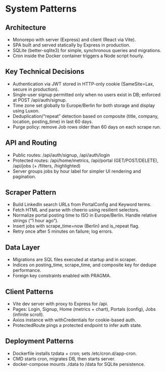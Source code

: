 # System Patterns

## Architecture
- Monorepo with server (Express) and client (React via Vite).
- SPA built and served statically by Express in production.
- SQLite (better-sqlite3) for simple, synchronous queries and migrations.
- Cron inside the Docker container triggers a Node script hourly.

## Key Technical Decisions
- Authentication via JWT stored in HTTP-only cookie (SameSite=Lax, secure in production).
- Single-user signup permitted only when no users exist in DB; enforced at POST /api/auth/signup.
- Time zone set globally to Europe/Berlin for both storage and display using Luxon.
- Deduplication/“repeat” detection based on composite (title, company, location, posting_time) in last 60 days.
- Purge policy: remove Job rows older than 60 days on each scrape run.

## API and Routing
- Public routes: /api/auth/signup, /api/auth/login
- Protected routes: /api/home/metrics, /api/portal (GET/POST/DELETE), /api/jobs (+ /filters, /highlighted)
- Server groups jobs by hour label for simpler UI rendering and pagination.

## Scraper Pattern
- Build LinkedIn search URLs from PortalConfig and Keyword terms.
- Fetch HTML and parse with cheerio using resilient selectors.
- Normalize portal posting time to ISO in Europe/Berlin. Handle relative strings (“1 hour ago”).
- Insert jobs with scrape_time=now (Berlin) and is_repeat flag.
- Retry once after 5 minutes on failure; log errors.

## Data Layer
- Migrations are SQL files executed at startup and in scraper.
- Indices on posting_time, scrape_time, and composite key for dedupe performance.
- Foreign key constraints enabled with PRAGMA.

## Client Patterns
- Vite dev server with proxy to Express for /api.
- Pages: Login, Signup, Home (metrics + chart), Portals (config), Jobs (infinite scroll).
- Axios instance with withCredentials for cookie-based auth.
- ProtectedRoute pings a protected endpoint to infer auth state.

## Deployment Patterns
- Dockerfile installs tzdata + cron; sets /etc/cron.d/app-cron.
- CMD starts cron, migrates DB, then starts server.
- docker-compose mounts ./data to /data for SQLite persistence.

